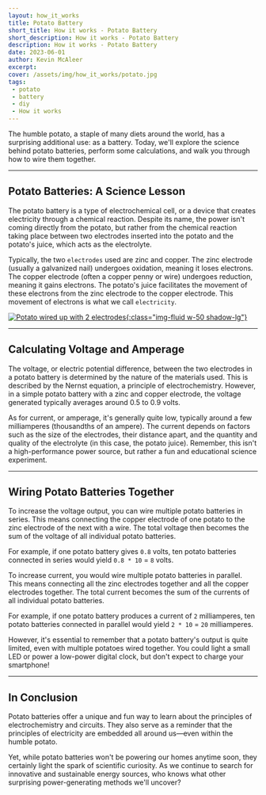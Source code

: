 ```yaml
---
layout: how_it_works
title: Potato Battery
short_title: How it works - Potato Battery
short_description: How it works - Potato Battery
description: How it works - Potato Battery
date: 2023-06-01
author: Kevin McAleer
excerpt: 
cover: /assets/img/how_it_works/potato.jpg
tags:
 - potato
 - battery
 - diy
 - How it works
---
```


The humble potato, a staple of many diets around the world, has a surprising additional use: as a battery. Today, we'll explore the science behind potato batteries, perform some calculations, and walk you through how to wire them together.

---

## Potato Batteries: A Science Lesson

The potato battery is a type of electrochemical cell, or a device that creates electricity through a chemical reaction. Despite its name, the power isn't coming directly from the potato, but rather from the chemical reaction taking place between two electrodes inserted into the potato and the potato's juice, which acts as the electrolyte.

Typically, the two `electrodes` used are zinc and copper. The zinc electrode (usually a galvanized nail) undergoes oxidation, meaning it loses electrons. The copper electrode (often a copper penny or wire) undergoes reduction, meaning it gains electrons. The potato's juice facilitates the movement of these electrons from the zinc electrode to the copper electrode. This movement of electrons is what we call `electricity`.

[![Potato wired up with 2 electrodes](/assets/img/how_it_works/potato02.jpg){:class="img-fluid w-50 shadow-lg"}](/assets/img/how_it_works/potato02.jpg)

---

## Calculating Voltage and Amperage

The voltage, or electric potential difference, between the two electrodes in a potato battery is determined by the nature of the materials used. This is described by the Nernst equation, a principle of electrochemistry. However, in a simple potato battery with a zinc and copper electrode, the voltage generated typically averages around 0.5 to 0.9 volts.

As for current, or amperage, it's generally quite low, typically around a few milliamperes (thousandths of an ampere). The current depends on factors such as the size of the electrodes, their distance apart, and the quantity and quality of the electrolyte (in this case, the potato juice). Remember, this isn't a high-performance power source, but rather a fun and educational science experiment.

---

## Wiring Potato Batteries Together

To increase the voltage output, you can wire multiple potato batteries in series. This means connecting the copper electrode of one potato to the zinc electrode of the next with a wire. The total voltage then becomes the sum of the voltage of all individual potato batteries.

For example, if one potato battery gives `0.8` volts, ten potato batteries connected in series would yield `0.8 * 10` = `8` volts.

To increase current, you would wire multiple potato batteries in parallel. This means connecting all the zinc electrodes together and all the copper electrodes together. The total current becomes the sum of the currents of all individual potato batteries.

For example, if one potato battery produces a current of `2` milliamperes, ten potato batteries connected in parallel would yield `2 * 10` = `20` milliamperes.

However, it's essential to remember that a potato battery's output is quite limited, even with multiple potatoes wired together. You could light a small LED or power a low-power digital clock, but don't expect to charge your smartphone!

---

## In Conclusion

Potato batteries offer a unique and fun way to learn about the principles of electrochemistry and circuits. They also serve as a reminder that the principles of electricity are embedded all around us—even within the humble potato.

Yet, while potato batteries won't be powering our homes anytime soon, they certainly light the spark of scientific curiosity. As we continue to search for innovative and sustainable energy sources, who knows what other surprising power-generating methods we'll uncover?
